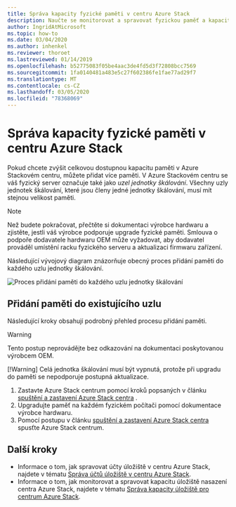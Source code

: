 ```yaml
---
title: Správa kapacity fyzické paměti v centru Azure Stack
description: Naučte se monitorovat a spravovat fyzickou paměť a kapacitu v Azure Stack hub.
author: IngridAtMicrosoft
ms.topic: how-to
ms.date: 03/04/2020
ms.author: inhenkel
ms.reviewer: thoroet
ms.lastreviewed: 01/14/2019
ms.openlocfilehash: b52775083f05be4aac3de4fd5d3f72808bcc7569
ms.sourcegitcommit: 1fa0140481a483e5c27f602386fe1fae77ad29f7
ms.translationtype: MT
ms.contentlocale: cs-CZ
ms.lasthandoff: 03/05/2020
ms.locfileid: "78368069"
---
```

# <a name="manage-physical-memory-capacity-in-azure-stack-hub"></a>Správa kapacity fyzické paměti v centru Azure Stack

Pokud chcete zvýšit celkovou dostupnou kapacitu paměti v Azure Stackovém centru, můžete přidat více paměti. V Azure Stackovém centru se váš fyzický server označuje také jako *uzel jednotky škálování*. Všechny uzly jednotek škálování, které jsou členy jedné jednotky škálování, musí mít stejnou velikost paměti.

> [!note]  
> Než budete pokračovat, přečtěte si dokumentaci výrobce hardwaru a zjistěte, jestli váš výrobce podporuje upgrade fyzické paměti. Smlouva o podpoře dodavatele hardwaru OEM může vyžadovat, aby dodavatel prováděl umístění racku fyzického serveru a aktualizaci firmwaru zařízení.

Následující vývojový diagram znázorňuje obecný proces přidání paměti do každého uzlu jednotky škálování.

![Proces přidání paměti do každého uzlu jednotky škálování](media/azure-stack-manage-storage-physical-capacity/process-to-add-memory-to-scale-unit.png)

## <a name="add-memory-to-an-existing-node"></a>Přidání paměti do existujícího uzlu
Následující kroky obsahují podrobný přehled procesu přidání paměti.

> [!Warning]
> Tento postup neprovádějte bez odkazování na dokumentaci poskytovanou výrobcem OEM.
> 
> [!Warning]
> Celá jednotka škálování musí být vypnutá, protože při upgradu do paměti se nepodporuje postupná aktualizace.

1. Zastavte Azure Stack centrum pomocí kroků popsaných v článku [spuštění a zastavení Azure Stack centra](azure-stack-start-and-stop.md) .
2. Upgradujte paměť na každém fyzickém počítači pomocí dokumentace výrobce hardwaru.
3. Pomocí postupu v článku [spuštění a zastavení Azure Stack centra](azure-stack-start-and-stop.md) spusťte Azure Stack centrum.

## <a name="next-steps"></a>Další kroky

 - Informace o tom, jak spravovat účty úložiště v centru Azure Stack, najdete v tématu [Správa účtů úložiště v centru Azure Stack](azure-stack-manage-storage-accounts.md).
 - Informace o tom, jak monitorovat a spravovat kapacitu úložiště nasazení centra Azure Stack, najdete v tématu [Správa kapacity úložiště pro centrum Azure Stack](azure-stack-manage-storage-shares.md).

